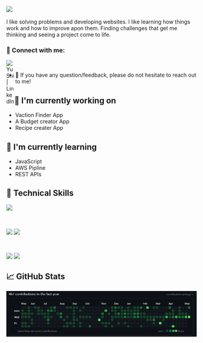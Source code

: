  [<img src="https://github.com/HaileB65/test/blob/main/github-header-image2.png" />](https://www.linkedin.com/in/haile-brendon/)

I like solving problems and developing websites. I like learning how things work and how to improve apon them. Finding challenges that get me thinking and seeing a project come to life.

### 🤝 Connect with me:

<a href="https://www.linkedin.com/in/haile-brendon/"><img align="left" src="https://raw.githubusercontent.com/yushi1007/yushi1007/main/images/linkedin.svg" alt="Yu Shi | LinkedIn" width="21px"/></a>
</br>
- 💬 If you have any question/feedback, please do not hesitate to reach out to me!

## 🔭 I'm currently working on

- Vaction Finder App
- A Budget creator App
- Recipe creater App

## 🌱 I'm currently learning

- JavaScript
- AWS Pipline
- REST APIs  

## 💼 Technical Skills

![](https://img.shields.io/badge/Code-HTML5-informational?style=flat&logo=HTML5&color=E34F26)

</br>

![](https://img.shields.io/badge/Style-CSS3-informational?style=flat&logo=CSS3&color=1572B6)
![](https://img.shields.io/badge/Style-styled--components-informational?style=flat&logo=styled-components&color=DB7093)


</br>

![](https://img.shields.io/badge/Tools-Git-informational?style=flat&logo=Git&color=F05032)
![](https://img.shields.io/badge/Tools-GitHub-informational?style=flat&logo=GitHub&color=181717)

## 📈 GitHub Stats 

![](./contributions2.png)
